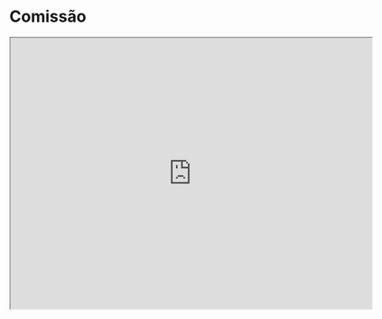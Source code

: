 # Comissão

<iframe src="https://drive.google.com/file/d/1RLSWKh7yq7naA2PrimcdO4J3BrWhnpb5/preview" width="640" height="480" allow="autoplay"></iframe>
